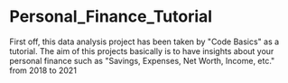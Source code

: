 # Personal_Finance_Tutorial
First off, this data analysis project has been taken by "Code Basics" as a tutorial. The aim of this projects basically is to have insights about your personal finance such as "Savings, Expenses, Net Worth, Income, etc." from 2018 to 2021
